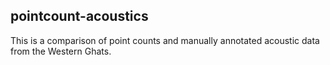 ## pointcount-acoustics

This is a comparison of point counts and manually annotated acoustic data from the Western Ghats.